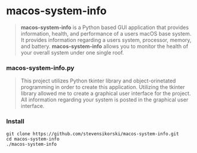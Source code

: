 # macos-system-info

> **macos-system-info** is a Python based GUI application that provides information, health, and performance of a users macOS base system. It provides information regarding a users system, processor, memory, and battery. **macos-system-info** allows you to monitor the health of your overall system under one single roof.

### macos-system-info.py

> This project utilizes Python tkinter library and object-orinetated programming in order to create this application. Utilizing the tkinter library allowed me to create a graphical user interface for the project. All information regarding your system is posted in the graphical user interface.

### Install
```
git clone https://github.com/stevensikorski/macos-system-info.git
cd macos-system-info
./macos-system-info
```
